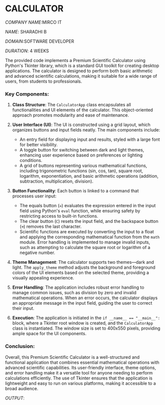 # CALCULATOR

*COMPANY NAME*:MIRCO IT

*NAME*: SHARADHI B

*DOMAIN*:SOFTWARE DEVELOPER

*DURATION*: 4 WEEKS

The provided code implements a Premium Scientific Calculator using Python's Tkinter library, which is a standard GUI toolkit for creating desktop applications. The calculator is designed to perform both basic arithmetic and advanced scientific calculations, making it suitable for a wide range of users, from students to professionals.

### Key Components:

1. **Class Structure**: The `CalculatorApp` class encapsulates all functionalities and UI elements of the calculator. This object-oriented approach promotes modularity and ease of maintenance.

2. **User  Interface (UI)**: The UI is constructed using a grid layout, which organizes buttons and input fields neatly. The main components include:
   - An entry field for displaying input and results, styled with a large font for better visibility.
   - A toggle button for switching between dark and light themes, enhancing user experience based on preferences or lighting conditions.
   - A grid of buttons representing various mathematical functions, including trigonometric functions (sin, cos, tan), square root, logarithm, exponentiation, and basic arithmetic operations (addition, subtraction, multiplication, division).

3. **Button Functionality**: Each button is linked to a command that processes user input:
   - The equals button (`=`) evaluates the expression entered in the input field using Python's `eval` function, while ensuring safety by restricting access to built-in functions.
   - The clear button (`C`) resets the input field, and the backspace button (`⌫`) removes the last character.
   - Scientific functions are executed by converting the input to a float and applying the corresponding mathematical function from the `math` module. Error handling is implemented to manage invalid inputs, such as attempting to calculate the square root or logarithm of a negative number.

4. **Theme Management**: The calculator supports two themes—dark and light. The `apply_theme` method adjusts the background and foreground colors of the UI elements based on the selected theme, providing a visually appealing experience.

5. **Error Handling**: The application includes robust error handling to manage common issues, such as division by zero and invalid mathematical operations. When an error occurs, the calculator displays an appropriate message in the input field, guiding the user to correct their input.

6. **Execution**: The application is initiated in the `if __name__ == "__main__":` block, where a Tkinter root window is created, and the `CalculatorApp` class is instantiated. The window size is set to 400x550 pixels, providing ample space for the UI components.

### Conclusion:

Overall, this Premium Scientific Calculator is a well-structured and functional application that combines essential mathematical operations with advanced scientific capabilities. Its user-friendly interface, theme options, and error handling make it a versatile tool for anyone needing to perform calculations efficiently. The use of Tkinter ensures that the application is lightweight and easy to run on various platforms, making it accessible to a broad audience.

*OUTPUT*:
